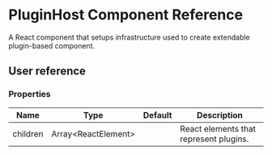 # PluginHost Component Reference

A React component that setups infrastructure used to create extendable plugin-based component.

## User reference

### Properties

Name | Type | Default | Description
-----|------|---------|------------
children | Array&lt;ReactElement&gt; | | React elements that represent plugins.
